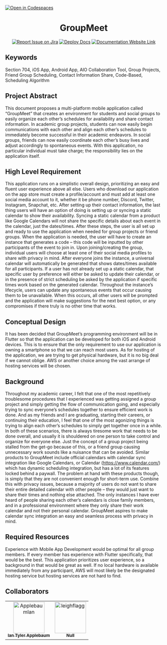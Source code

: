 [![Open in Codespaces](https://classroom.github.com/assets/launch-codespace-f4981d0f882b2a3f0472912d15f9806d57e124e0fc890972558857b51b24a6f9.svg)](https://classroom.github.com/open-in-codespaces?assignment_repo_id=9951177)
<div align="center">

# GroupMeet
[![Report Issue on Jira](https://img.shields.io/badge/Report%20Issues-Jira-0052CC?style=flat&logo=jira-software)](https://temple-cis-projects-in-cs.atlassian.net/jira/software/c/projects/DT/issues)
[![Deploy Docs](https://github.com/ApplebaumIan/tu-cis-4398-docs-template/actions/workflows/deploy.yml/badge.svg)](https://github.com/ApplebaumIan/tu-cis-4398-docs-template/actions/workflows/deploy.yml)
[![Documentation Website Link](https://img.shields.io/badge/-Documentation%20Website-brightgreen)](https://applebaumian.github.io/tu-cis-4398-docs-template/)


</div>


## Keywords

Section 704, iOS App, Android App, AIO Collaboration Tool, Group Projects, Friend Group Scheduling, Contact Information Share, Code-Based, Scheduling Algorithm

## Project Abstract

This document proposes a multi-platform mobile application called “GroupMeet” that creates an environment for students and social groups to easily organize each other’s schedules for availability and share contact information. In academic group projects, students can now easily begin communications with each other and align each other’s schedules to immediately become successful in their academic endeavors. In social groups, friends can now easily coordinate each other’s busy lives and adjust accordingly to spontaneous events. With this application, no particular individual must take charge; the responsibility lies on the application itself. 

## High Level Requirement

This application runs on a simplistic overall design, prioritizing an easy and fluent user experience above all else. Users who download our application on the app store must create a profile/account and must add at least one social media account to it, whether it be phone number, Discord, Twitter, Instagram, Snapchat, etc. After setting up their contact information, the last thing users will have an option of doing is setting up or syncing a static calendar to show their availability. Syncing a static calendar from a product like Google Calendars will not share the specific details about each event in the calendar, just the dates/times. After these steps, the user is all set up and ready to use the application when needed for group projects or friend groups. 
When the application is needed, the user will have to create an instance that generates a code – this code will be inputted by other participants of the event to join in. Upon joining/creating the group, individual users will choose at least one of their social media profiles to share with privacy in mind. After everyone joins the instance, a universal calendar will automatically be generated that shows dates/times available for all participants. If a user has not already set up a static calendar, that specific user by preference will either be asked to update their calendar, or in the presence of strict scheduling be asked by the application if specific times work based on the generated calendar. Throughout the instance’s lifecycle, users can update any spontaneous events that occur causing them to be unavailable. When this occurs, all other users will be prompted and the application will make suggestions for the next best option, or any compromises if there truly is no other time that works.

## Conceptual Design

It has been decided that GroupMeet’s programming environment will be in Flutter so that the application can be developed for both iOS and Android devices. This is to ensure that the only requirement to use our application is owning a smartphone so that we can reach most users. As for hosting of the application, we are trying to get physical hardware, but it is no big deal if we cannot oblige. AWS or another choice among the vast arrange of hosting services will be chosen. 

## Background

Throughout my academic career, I felt that one of the most repetitively troublesome procedures that I experienced was getting assigned a group project and simply getting the flow of communication going, and especially trying to sync everyone’s schedules together to ensure efficient work is done. And as my friends and I are graduating, starting their careers, or continuing their education, I feel that one of the most agonizing things is trying to align each other’s schedules to simply get together once in a while. In both of these scenarios, there is always tiresome work that needs to be done overall, and usually it is shouldered on one person to take control and organize for everyone else. Just the concept of a group project being stalled from the get-go because of this, or a friend group causing unnecessary work sounds like a nuisance that can be avoided.
Similar products to GroupMeet include official calendars with calendar sync integration like Google Calendars, or Calendar (https://www.calendar.com/) which has dynamic scheduling integration, but has a lot of its features locked behind a paywall. The problem at hand with these products though, is simply that they are not convenient enough for short-term use. Combine this with privacy issues, because a majority of users do not want to share their entire detailed calendar with other people – they would just want to share their times and nothing else attached. The only instances I have ever heard of people sharing each other’s calendars is close family members, and in a professional environment where they only share their work calendar and not their personal calendar. GroupMeet aspires to make calendar sync integration an easy and seamless process with privacy in mind. 

## Required Resources

Experience with Mobile App Development would be optimal for all group members. If every member has experience with Flutter specifically, that would be the best. This application prioritizes user experience, so a background in that would be great as well. If no local hardware is available immediately from any participant, AWS will most likely be the designated hosting service but hosting services are not hard to find.

## Collaborators

[//]: # ( readme: collaborators -start )
<table>
<tr>
    <td align="center">
        <a href="https://github.com/ApplebaumIan">
            <img src="https://avatars.githubusercontent.com/u/9451941?v=4" width="100;" alt="ApplebaumIan"/>
            <br />
            <sub><b>Ian Tyler Applebaum</b></sub>
        </a>
    </td>
    <td align="center">
        <a href="https://github.com/leighflagg">
            <img src="https://avatars.githubusercontent.com/u/77810293?v=4" width="100;" alt="leighflagg"/>
            <br />
            <sub><b>Null</b></sub>
        </a>
    </td></tr>
</table>

[//]: # ( readme: collaborators -end )
